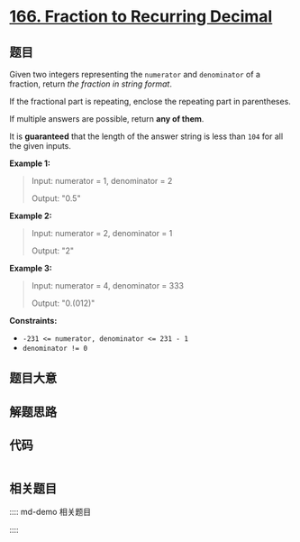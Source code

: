 # [166. Fraction to Recurring Decimal](https://leetcode.com/problems/fraction-to-recurring-decimal)

## 题目

Given two integers representing the `numerator` and `denominator` of a
fraction, return _the fraction in string format_.

If the fractional part is repeating, enclose the repeating part in
parentheses.

If multiple answers are possible, return **any of them**.

It is **guaranteed** that the length of the answer string is less than `104`
for all the given inputs.



**Example 1:**

> Input: numerator = 1, denominator = 2
> 
> Output: "0.5"

**Example 2:**

> Input: numerator = 2, denominator = 1
> 
> Output: "2"

**Example 3:**

> Input: numerator = 4, denominator = 333
> 
> Output: "0.(012)"

**Constraints:**

  * `-231 <= numerator, denominator <= 231 - 1`
  * `denominator != 0`


## 题目大意

## 解题思路

## 代码

```javascript

```

## 相关题目

:::: md-demo 相关题目

::::

